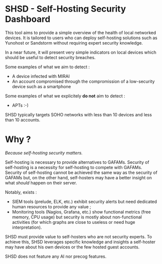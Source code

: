 # SHSD - Self-Hosting Security Dashboard

This tool aims to provide a simple overview of the health of local networked devices. It is tailored to users who can deploy self-hosting solutions such as Yunohost or Sandstorm without requiring expert security knowledge.

In a near future, it will present very simple indicators on local devices which should be useful to detect security breaches.

Some examples of what we aim to detect :

* A device infected with MIRAI
* An account compromised through the compromission of a low-security device such as a smartphone

Some examples of what we explicitely **do not** aim to detect :

* APTs :-)

SHSD typically targets SOHO networks with less than 10 devices and less than 10 accounts.

# Why ?

_Because self-hosting security matters._

Self-hosting is necessary to provide alternatives to GAFAMs. Security of self-hosting is a necessity for self-hosting to compete with GAFAMs. Security of self-hosting cannot be achieved the same way as the security of GAFAMs but, on the other hand, self-hosters may have a better insight on what _should_ happen on their server.

Notably, exists :

* SIEM tools (prelude, ELK, etc.) exhibit security alerts but need dedicated human resources to provide any value ;
* Monitoring tools (Nagios, Grafana, etc.) show functional metrics (free memory, CPU usage) but security is mostly about non-functional activities (for which graphs are close to useless or need huge interpretation).

SHSD must provide value to self-hosters who are not security experts. To achieve this, SHSD leverages specific knowledge and insights a self-hoster may have about his own devices or the few hosted guest accounts.

SHSD does not feature any AI nor precog features.

